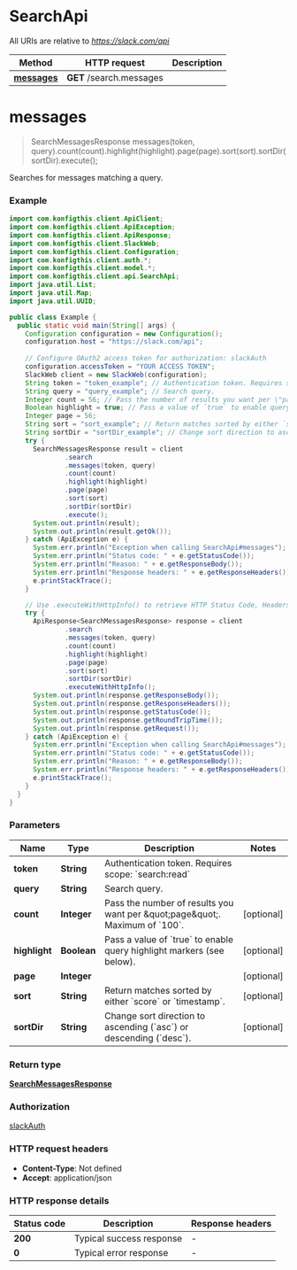 # SearchApi

All URIs are relative to *https://slack.com/api*

| Method | HTTP request | Description |
|------------- | ------------- | -------------|
| [**messages**](SearchApi.md#messages) | **GET** /search.messages |  |


<a name="messages"></a>
# **messages**
> SearchMessagesResponse messages(token, query).count(count).highlight(highlight).page(page).sort(sort).sortDir(sortDir).execute();



Searches for messages matching a query.

### Example
```java
import com.konfigthis.client.ApiClient;
import com.konfigthis.client.ApiException;
import com.konfigthis.client.ApiResponse;
import com.konfigthis.client.SlackWeb;
import com.konfigthis.client.Configuration;
import com.konfigthis.client.auth.*;
import com.konfigthis.client.model.*;
import com.konfigthis.client.api.SearchApi;
import java.util.List;
import java.util.Map;
import java.util.UUID;

public class Example {
  public static void main(String[] args) {
    Configuration configuration = new Configuration();
    configuration.host = "https://slack.com/api";
    
    // Configure OAuth2 access token for authorization: slackAuth
    configuration.accessToken = "YOUR ACCESS TOKEN";
    SlackWeb client = new SlackWeb(configuration);
    String token = "token_example"; // Authentication token. Requires scope: `search:read`
    String query = "query_example"; // Search query.
    Integer count = 56; // Pass the number of results you want per \"page\". Maximum of `100`.
    Boolean highlight = true; // Pass a value of `true` to enable query highlight markers (see below).
    Integer page = 56;
    String sort = "sort_example"; // Return matches sorted by either `score` or `timestamp`.
    String sortDir = "sortDir_example"; // Change sort direction to ascending (`asc`) or descending (`desc`).
    try {
      SearchMessagesResponse result = client
              .search
              .messages(token, query)
              .count(count)
              .highlight(highlight)
              .page(page)
              .sort(sort)
              .sortDir(sortDir)
              .execute();
      System.out.println(result);
      System.out.println(result.getOk());
    } catch (ApiException e) {
      System.err.println("Exception when calling SearchApi#messages");
      System.err.println("Status code: " + e.getStatusCode());
      System.err.println("Reason: " + e.getResponseBody());
      System.err.println("Response headers: " + e.getResponseHeaders());
      e.printStackTrace();
    }

    // Use .executeWithHttpInfo() to retrieve HTTP Status Code, Headers and Request
    try {
      ApiResponse<SearchMessagesResponse> response = client
              .search
              .messages(token, query)
              .count(count)
              .highlight(highlight)
              .page(page)
              .sort(sort)
              .sortDir(sortDir)
              .executeWithHttpInfo();
      System.out.println(response.getResponseBody());
      System.out.println(response.getResponseHeaders());
      System.out.println(response.getStatusCode());
      System.out.println(response.getRoundTripTime());
      System.out.println(response.getRequest());
    } catch (ApiException e) {
      System.err.println("Exception when calling SearchApi#messages");
      System.err.println("Status code: " + e.getStatusCode());
      System.err.println("Reason: " + e.getResponseBody());
      System.err.println("Response headers: " + e.getResponseHeaders());
      e.printStackTrace();
    }
  }
}

```

### Parameters

| Name | Type | Description  | Notes |
|------------- | ------------- | ------------- | -------------|
| **token** | **String**| Authentication token. Requires scope: &#x60;search:read&#x60; | |
| **query** | **String**| Search query. | |
| **count** | **Integer**| Pass the number of results you want per \&quot;page\&quot;. Maximum of &#x60;100&#x60;. | [optional] |
| **highlight** | **Boolean**| Pass a value of &#x60;true&#x60; to enable query highlight markers (see below). | [optional] |
| **page** | **Integer**|  | [optional] |
| **sort** | **String**| Return matches sorted by either &#x60;score&#x60; or &#x60;timestamp&#x60;. | [optional] |
| **sortDir** | **String**| Change sort direction to ascending (&#x60;asc&#x60;) or descending (&#x60;desc&#x60;). | [optional] |

### Return type

[**SearchMessagesResponse**](SearchMessagesResponse.md)

### Authorization

[slackAuth](../README.md#slackAuth)

### HTTP request headers

 - **Content-Type**: Not defined
 - **Accept**: application/json

### HTTP response details
| Status code | Description | Response headers |
|-------------|-------------|------------------|
| **200** | Typical success response |  -  |
| **0** | Typical error response |  -  |

